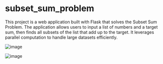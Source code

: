 # subset_sum_problem
This project is a web application built with Flask that solves the Subset Sum Problem. The application allows users to input a list of numbers and a target sum, then finds all subsets of the list that add up to the target. It leverages parallel computation to handle large datasets efficiently.


![image](https://github.com/user-attachments/assets/76a981bd-6b18-477b-bf9e-00d53887fef4)


![image](https://github.com/user-attachments/assets/8288cd0c-0e65-4915-963e-5f5b7146adec)
